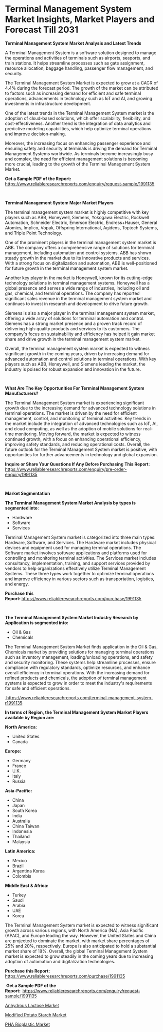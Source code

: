 <p><h1>Terminal Management System Market Insights, Market Players and Forecast Till 2031</h1></p><p><strong>Terminal Management System Market Analysis and Latest Trends</strong></p>
<p><p>A Terminal Management System is a software solution designed to manage the operations and activities of terminals such as airports, seaports, and train stations. It helps streamline processes such as gate assignment, resource allocation, baggage handling, passenger flow management, and security.</p><p>The Terminal Management System Market is expected to grow at a CAGR of 4.4% during the forecast period. The growth of the market can be attributed to factors such as increasing demand for efficient and safe terminal operations, advancements in technology such as IoT and AI, and growing investments in infrastructure development.</p><p>One of the latest trends in the Terminal Management System market is the adoption of cloud-based solutions, which offer scalability, flexibility, and cost-effectiveness. Another trend is the integration of data analytics and predictive modeling capabilities, which help optimize terminal operations and improve decision-making.</p><p>Moreover, the increasing focus on enhancing passenger experience and ensuring safety and security at terminals is driving the demand for Terminal Management Systems worldwide. As terminals become increasingly busy and complex, the need for efficient management solutions is becoming more crucial, leading to the growth of the Terminal Management System Market.</p></p>
<p><strong>Get a Sample PDF of the Report:&nbsp;</strong> <a href="https://www.reliableresearchreports.com/enquiry/request-sample/1991135">https://www.reliableresearchreports.com/enquiry/request-sample/1991135</a></p>
<p>&nbsp;</p>
<p><strong>Terminal Management System Major Market Players</strong></p>
<p><p>The terminal management system market is highly competitive with key players such as ABB, Honeywell, Siemens, Yokogawa Electric, Rockwell Automation, Schneider Electric, Emerson Electric, Endress+Hauser, General Atomics, Implico, Vopak, Offspring International, Agidens, Toptech Systems, and Triple Point Technology.</p><p>One of the prominent players in the terminal management system market is ABB. The company offers a comprehensive range of solutions for terminal management, including automation and control systems. ABB has shown steady growth in the market due to its innovative products and services. With a strong focus on digitalization and automation, ABB is well-positioned for future growth in the terminal management system market.</p><p>Another key player in the market is Honeywell, known for its cutting-edge technology solutions in terminal management systems. Honeywell has a global presence and serves a wide range of industries, including oil and gas, chemical, and terminal operations. The company has reported significant sales revenue in the terminal management system market and continues to invest in research and development to drive future growth.</p><p>Siemens is also a major player in the terminal management system market, offering a wide array of solutions for terminal automation and control. Siemens has a strong market presence and a proven track record of delivering high-quality products and services to its customers. The company's focus on sustainability and efficiency has helped it gain market share and drive growth in the terminal management system market.</p><p>Overall, the terminal management system market is expected to witness significant growth in the coming years, driven by increasing demand for advanced automation and control solutions in terminal operations. With key players such as ABB, Honeywell, and Siemens leading the market, the industry is poised for robust expansion and innovation in the future.</p></p>
<p>&nbsp;</p>
<p><strong>What Are The Key Opportunities For Terminal Management System Manufacturers?</strong></p>
<p><p>The Terminal Management System market is experiencing significant growth due to the increasing demand for advanced technology solutions in terminal operations. The market is driven by the need for efficient management, control, and monitoring of terminal activities. Key trends in the market include the integration of advanced technologies such as IoT, AI, and cloud computing, as well as the adoption of mobile solutions for real-time monitoring. Moving forward, the market is expected to witness continued growth, with a focus on enhancing operational efficiency, improving safety standards, and reducing operational costs. Overall, the future outlook for the Terminal Management System market is positive, with opportunities for further advancements in technology and global expansion.</p></p>
<p><strong>Inquire or Share Your Questions If Any Before Purchasing This Report:</strong> <a href="https://www.reliableresearchreports.com/enquiry/pre-order-enquiry/1991135">https://www.reliableresearchreports.com/enquiry/pre-order-enquiry/1991135</a></p>
<p>&nbsp;</p>
<p><strong>Market Segmentation</strong></p>
<p><strong>The Terminal Management System Market Analysis by types is segmented into:</strong></p>
<p><ul><li>Hardware</li><li>Software</li><li>Services</li></ul></p>
<p><p>Terminal Management System market is categorized into three main types: Hardware, Software, and Services. The Hardware market includes physical devices and equipment used for managing terminal operations. The Software market involves software applications and platforms used for controlling and monitoring terminal activities. The Services market includes consultancy, implementation, training, and support services provided by vendors to help organizations effectively utilize Terminal Management Systems. These three types work together to optimize terminal operations and improve efficiency in various sectors such as transportation, logistics, and energy.</p></p>
<p><strong>Purchase this Report:&nbsp;</strong><a href="https://www.reliableresearchreports.com/purchase/1991135">https://www.reliableresearchreports.com/purchase/1991135</a></p>
<p>&nbsp;</p>
<p><strong>The Terminal Management System Market Industry Research by Application is segmented into:</strong></p>
<p><ul><li>Oil & Gas</li><li>Chemicals</li></ul></p>
<p><p>The Terminal Management System Market finds application in the Oil & Gas, Chemicals market by providing solutions for managing terminal operations such as inventory management, loading/unloading operations, and safety and security monitoring. These systems help streamline processes, ensure compliance with regulatory standards, optimize resources, and enhance overall efficiency in terminal operations. With the increasing demand for refined products and chemicals, the adoption of terminal management systems is expected to grow in order to meet the industry's requirements for safe and efficient operations.</p></p>
<p><a href="https://www.reliableresearchreports.com/terminal-management-system-r1991135">&nbsp;https://www.reliableresearchreports.com/terminal-management-system-r1991135</a></p>
<p><strong>In terms of Region, the Terminal Management System Market Players available by Region are:</strong></p>
<p>
    <p> <strong> North America: </strong>
        <ul>
            <li>United States</li>
            <li>Canada</li>
        </ul>
        </p> 
    <p> <strong> Europe: </strong>
        <ul>
            <li>Germany</li>
            <li>France</li>
            <li>U.K.</li>
            <li>Italy</li>
            <li>Russia</li>
        </ul>
        </p> 
    <p> <strong> Asia-Pacific: </strong>
        <ul>
            <li>China</li>
            <li>Japan</li>
            <li>South Korea</li>
            <li>India</li>
            <li>Australia</li>
            <li>China Taiwan</li>
            <li>Indonesia</li>
            <li>Thailand</li>
            <li>Malaysia</li>
        </ul>
        </p> 
    <p> <strong> Latin America: </strong>
        <ul>
            <li>Mexico</li>
            <li>Brazil</li>
            <li>Argentina Korea</li>
            <li>Colombia</li>
        </ul>
        </p> 
    <p> <strong> Middle East & Africa: </strong>
        <ul>
            <li>Turkey</li>
            <li>Saudi</li>
            <li>Arabia</li>
            <li>UAE</li>
            <li>Korea</li>
        </ul>
    </p>
    </p>
<p><p>The Terminal Management System market is expected to witness significant growth across various regions, with North America (NA), Asia Pacific (APAC), and Europe leading the way. However, the United States and China are projected to dominate the market, with market share percentages of 25% and 20%, respectively. Europe is also anticipated to hold a substantial market share of 18%. Overall, the global Terminal Management System market is expected to grow steadily in the coming years due to increasing adoption of automation and digitalization technologies.</p></p>
<p><strong>Purchase this Report: </strong><a href="https://www.reliableresearchreports.com/purchase/1991135">https://www.reliableresearchreports.com/purchase/1991135</a></p>
<p>&nbsp;<strong>Get a Sample PDF of the Report:&nbsp;&nbsp;</strong><a href="https://www.reliableresearchreports.com/enquiry/request-sample/1991135">https://www.reliableresearchreports.com/enquiry/request-sample/1991135</a></p>
<p><strong></strong></p>
<p><p><a href="https://www.linkedin.com/pulse/anhydrous-lactose-market-furnish-information-size-share-dynamics-r7xkc?trackingId=ByZZZsq5GHlfuJ2drmAYdg%3D%3D">Anhydrous Lactose Market</a></p><p><a href="https://www.linkedin.com/pulse/global-modified-potato-starch-market-size-trends-insights-projections-h2jpc?trackingId=EH0u3C5dZtCjYFPOxEGzzw%3D%3D">Modified Potato Starch Market</a></p><p><a href="https://www.linkedin.com/pulse/pha-bioplastic-market-research-report-key-successful-business-hokcc?trackingId=qQygO8Cf%2BF7U2utDBYkkyQ%3D%3D">PHA Bioplastic Market</a></p></p>